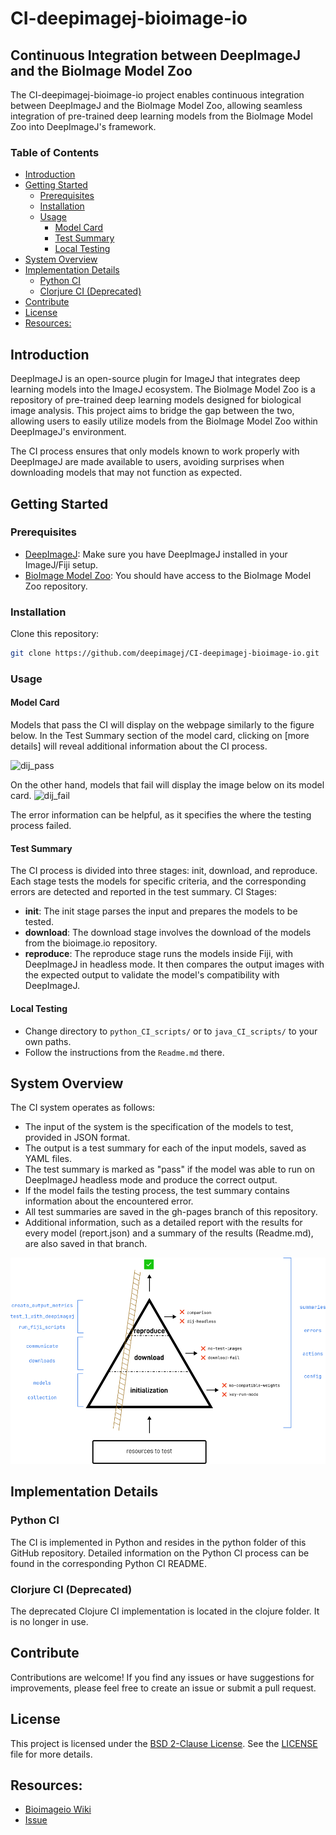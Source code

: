 # CI-deepimagej-bioimage-io

## Continuous Integration between DeepImageJ and the BioImage Model Zoo
The CI-deepimagej-bioimage-io project enables continuous integration between DeepImageJ and the BioImage Model Zoo, allowing seamless integration of pre-trained deep learning models from the BioImage Model Zoo into DeepImageJ's framework.

### Table of Contents
- [Introduction](#introduction)
- [Getting Started](#getting-started)
  * [Prerequisites](#prerequisites)
  * [Installation](#installation)
  * [Usage](#usage)
    + [Model Card](#model-card)
    + [Test Summary](#test-summary)
    + [Local Testing](#local-testing)
- [System Overview](#system-overview)
- [Implementation Details](#implementation-details)
  * [Python CI](#python-ci)
  * [Clorjure CI (Deprecated)](#clorjure-ci--deprecated-)
- [Contribute](#contribute)
- [License](#license)
- [Resources:](#resources-)

## Introduction 
DeepImageJ is an open-source plugin for ImageJ that integrates deep learning models into the ImageJ ecosystem. The BioImage Model Zoo is a repository of pre-trained deep learning models designed for biological image analysis. This project aims to bridge the gap between the two, allowing users to easily utilize models from the BioImage Model Zoo within DeepImageJ's environment.

The CI process ensures that only models known to work properly with DeepImageJ are made available to users, avoiding surprises when downloading models that may not function as expected.

## Getting Started

### Prerequisites

- [DeepImageJ](https://github.com/deepimagej/deepimagej): Make sure you have DeepImageJ installed in your ImageJ/Fiji setup.
- [BioImage Model Zoo](https://github.com/bioimage-io/bioimage-io): You should have access to the BioImage Model Zoo repository.

### Installation

Clone this repository:

```bash
git clone https://github.com/deepimagej/CI-deepimagej-bioimage-io.git
``` 

### Usage

#### Model Card
Models that pass the CI will display on the webpage similarly to the figure below. In the Test Summary section of the model card, clicking on [more details] will reveal additional information about the CI process.

![dij_pass](resources/documentation_imgs/dij_pass.png)

On the other hand, models that fail will display the image below on its model card.
![dij_fail](resources/documentation_imgs/dij_fail.png)

The error information can be helpful, as it specifies the where the testing process failed.

#### Test Summary
The CI process is divided into three stages: init, download, and reproduce. Each stage tests the models for specific criteria, and the corresponding errors are detected and reported in the test summary.
CI Stages:
* **init**: The init stage parses the input and prepares the models to be tested.
* **download**: The download stage involves the download of the models from the bioimage.io repository.
* **reproduce**: The reproduce stage runs the models inside Fiji, with DeepImageJ in headless mode. It then compares the output images with the expected output to validate the model's compatibility with DeepImageJ.

#### Local Testing
- Change directory to `python_CI_scripts/` or to `java_CI_scripts/` to your own paths.
- Follow the instructions from the `Readme.md` there.

## System Overview
The CI system operates as follows:
* The input of the system is the specification of the models to test, provided in JSON format.
* The output is a test summary for each of the input models, saved as YAML files.
* The test summary is marked as "pass" if the model was able to run on DeepImageJ headless mode and produce the correct output.
* If the model fails the testing process, the test summary contains information about the encountered error.
* All test summaries are saved in the gh-pages branch of this repository.
* Additional information, such as a detailed report with the results for every model (report.json) and a summary of the results (Readme.md), are also saved in that branch.

![ci_stages](resources/documentation_imgs/ci_concept.png)


## Implementation Details

### Python CI
The CI is implemented in Python and resides in the python folder of this GitHub repository. Detailed information on the Python CI process can be found in the corresponding Python CI README.

### Clorjure CI (Deprecated)
The deprecated Clojure CI implementation is located in the clojure folder. It is no longer in use.

## Contribute
Contributions are welcome! If you find any issues or have suggestions for improvements, please feel free to create an issue or submit a pull request. 

## License
This project is licensed under the [BSD 2-Clause License](LICENSE). See the [LICENSE](LICENSE) file for more details.

## Resources:
- [Bioimageio Wiki](https://github.com/bioimage-io/bioimage.io/wiki/Contribute-community-partner-specific-test-summaries)
- [Issue](https://github.com/bioimage-io/collection-bioimage-io/issues/515)


